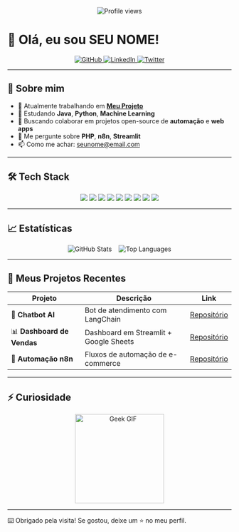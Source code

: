 <!-- Banner de boas-vindas -->
<p align="center">
  <img src="https://komarev.com/ghpvc/?username=SEU_USUARIO&color=blue" alt="Profile views"/>
  <h1>👋 Olá, eu sou SEU NOME!</h1>
</p>

<!-- Links sociais -->
<p align="center">
  <a href="https://github.com/SEU_USUARIO">
    <img src="https://img.shields.io/badge/GitHub-181717?style=for-the-badge&logo=github" alt="GitHub"/>
  </a>
  <a href="https://www.linkedin.com/in/SEU_PERFIL">
    <img src="https://img.shields.io/badge/LinkedIn-0A66C2?style=for-the-badge&logo=linkedin" alt="LinkedIn"/>
  </a>
  <a href="https://twitter.com/SEU_PERFIL">
    <img src="https://img.shields.io/badge/Twitter-1DA1F2?style=for-the-badge&logo=twitter" alt="Twitter"/>
  </a>
</p>

---

## 🚀 Sobre mim

- 🔭 Atualmente trabalhando em **[Meu Projeto](link-do-projeto)**  
- 🌱 Estudando **Java**, **Python**, **Machine Learning**  
- 👯 Buscando colaborar em projetos open-source de **automação** e **web apps**  
- 💬 Me pergunte sobre **PHP**, **n8n**, **Streamlit**  
- 📫 Como me achar: seunome@email.com  

---

## 🛠️ Tech Stack

<p align="center">
  <img src="https://img.shields.io/badge/Java-007396?style=for-the-badge&logo=java&logoColor=white"/>
  <img src="https://img.shields.io/badge/Python-3776AB?style=for-the-badge&logo=python&logoColor=white"/>
  <img src="https://img.shields.io/badge/JavaScript-F7DF1E?style=for-the-badge&logo=javascript&logoColor=black"/>
  <img src="https://img.shields.io/badge/Node.js-339933?style=for-the-badge&logo=node.js&logoColor=white"/>
  <img src="https://img.shields.io/badge/HTML5-E34F26?style=for-the-badge&logo=html5&logoColor=white"/>
  <img src="https://img.shields.io/badge/CSS3-1572B6?style=for-the-badge&logo=css3&logoColor=white"/>
  <img src="https://img.shields.io/badge/MySQL-4479A1?style=for-the-badge&logo=mysql&logoColor=white"/>
  <img src="https://img.shields.io/badge/Docker-2496ED?style=for-the-badge&logo=docker&logoColor=white"/>
  <img src="https://img.shields.io/badge/Git-000000?style=for-the-badge&logo=git&logoColor=white"/>
</p>

---

## 📈 Estatísticas

<p align="center">
  <img src="https://github-readme-stats.vercel.app/api?username=SEU_USUARIO&show_icons=true&theme=dark&count_private=true" alt="GitHub Stats" />
  &nbsp;&nbsp;
  <img src="https://github-readme-stats.vercel.app/api/top-langs/?username=SEU_USUARIO&layout=compact&theme=dark" alt="Top Languages" />
</p>

---

## 💬 Meus Projetos Recentes

| Projeto                           | Descrição                             | Link                             |
|-----------------------------------|---------------------------------------|----------------------------------|
| 💬 **Chatbot AI**                 | Bot de atendimento com LangChain      | [Repositório](link-do-repo)      |
| 📊 **Dashboard de Vendas**        | Dashboard em Streamlit + Google Sheets| [Repositório](link-do-repo)      |
| 🔧 **Automação n8n**              | Fluxos de automação de e-commerce     | [Repositório](link-do-repo)      |

---

## ⚡ Curiosidade

<p align="center">
  <img src="https://media.giphy.com/media/ASd0Ukj0y3qMM/giphy.gif" alt="Geek GIF" width="200"/>
</p>

---

⌨️ Obrigado pela visita! Se gostou, deixe um ⭐ no meu perfil.  
